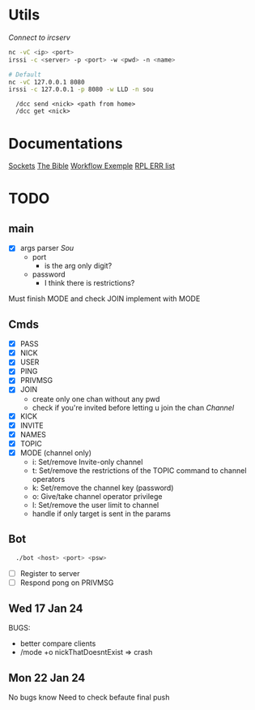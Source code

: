 # Utils
*Connect to ircserv*
```bash
nc -vC <ip> <port>
irssi -c <server> -p <port> -w <pwd> -n <name>

# Default
nc -vC 127.0.0.1 8080
irssi -c 127.0.0.1 -p 8080 -w LLD -n sou
```

```
  /dcc send <nick> <path from home>
  /dcc get <nick>
```


# Documentations
[Sockets](https://www.geeksforgeeks.org/socket-programming-cc)
[The Bible](https://modern.ircdocs.horse/)
[Workflow Exemple](http://chi.cs.uchicago.edu/chirc/irc_examples.html)
[RPL ERR list](https://www.alien.net.au/irc/irc2numerics.html) 

# TODO

## main
- [x] args parser                                                          *Sou*
  - port
    - is the arg only digit?
  - password
    - I think there is restrictions?

Must finish MODE and check JOIN implement with MODE

## Cmds
- [x] PASS
- [x] NICK
- [x] USER
- [x] PING
- [x] PRIVMSG
- [x] JOIN
  - create only one chan without any pwd
  - check if you're invited before letting u join the chan
*Channel*
- [x] KICK
- [x] INVITE
- [x] NAMES
- [x] TOPIC
- [x] MODE (channel only)
  - i: Set/remove Invite-only channel
  - t: Set/remove the restrictions of the TOPIC command to channel operators
  - k: Set/remove the channel key (password)
  - o: Give/take channel operator privilege
  - l: Set/remove the user limit to channel
  - handle if only target is sent in the params

## Bot
```bash
  ./bot <host> <port> <psw>
```
- [ ] Register to server
- [ ] Respond pong on PRIVMSG

## Wed 17 Jan 24
BUGS:
- better compare clients
- /mode +o nickThatDoesntExist => crash

## Mon 22 Jan 24
No bugs know
Need to check befaute final push

